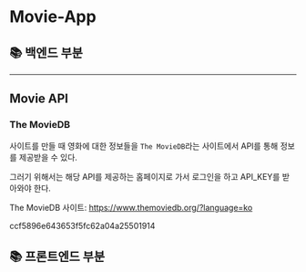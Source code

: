 # Movie-App

## 📚 백엔드 부분

---

## Movie API

### The MovieDB

사이트를 만들 때 영화에 대한 정보들을 `The MovieDB`라는 사이트에서 API를 통해 정보를 제공받을 수 있다.

그러기 위해서는 해당 API를 제공하는 홈페이지로 가서 로그인을 하고 API_KEY를 받아와야 한다.

The MovieDB 사이트: https://www.themoviedb.org/?language=ko

ccf5896e643653f5fc62a04a25501914

## 📚 프론트엔드 부분
